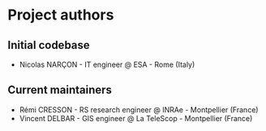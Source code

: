 # Project authors

## Initial codebase

* Nicolas NARÇON - IT engineer @ ESA - Rome (Italy)

## Current maintainers

* Rémi CRESSON - RS research engineer @ INRAe - Montpellier (France)
* Vincent DELBAR - GIS engineer @ La TeleScop - Montpellier (France)
